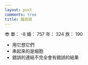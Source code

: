 ```yaml
---
layout: post
comments: true
title: 腦百說
---
```


:sunglasses: 單： -8 婚： 757 年： 324 旅： 190

- 用它想它們
- 串起來的是細胞
- 錯誤的連結不完全會有錯誤的結果

